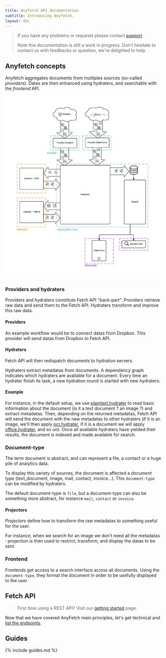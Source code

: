 ```yaml
---
title: Anyfetch API documentation
subtitle: Introducing Anyfetch.
layout: doc
---
```


> If you have any problems or requests please contact [support](mailto:support@anyfetch.com).
> 
> Note this documentation is still a work in progress. Don't hesitate to contact us with feedbacks or question, we're delighted to help.

Anyfetch concepts
----------------
Anyfetch aggregates documents from multiples sources (so-called *providers*). Datas are then enhanced using *hydraters*, and searchable with the *frontend* API.

![Anyfetch workflow](/images/workflow.png)

### Providers and hydraters

Providers and hydraters constitute Fetch API "back-part".
Providers retrieve raw data and send them to the Fetch API.
Hydraters transform and improve this raw data.

#### Providers
An example workflow would be to connect datas from Dropbox.
This provider will send datas from Dropbox to Fetch API.

#### Hydraters
Fetch API will then redispatch documents to hydration servers.

Hydraters extract metadatas from documents.
A dependency graph indicates which hydraters are available for a document.
Every time an hydrater finish its task, a new hydration round is started with new hydraters.

#### Example
For instance, in the default setup, we use [plaintext.hydrater](https://github.com/Papiel/plaintext.hydrater.anyfetch.com) to read basic information about the document (is it a text document ? an image ?) and extract metadatas. Then, depending on the returned metadatas, Fetch API will send the document with the new metadatas to other hydraters (if it is an image, we'll then apply [ocr.hydrater](https://github.com/Papiel/ocr.hydrater.anyfetch.com), if it is a document we will apply [office.hydrater](https://github.com/Papiel/office.hydrater.anyfetch.com), and so on).
Once all available hydraters have yielded their results, the document is indexed and made available for search.

### Document-type
The term document is abstract, and can represent a file, a contact or a huge pile of analytics data.

To display this variety of sources, the document is affected a *document type* (text_document, image, mail, contact, invoice...).
This `document-type` can be modified by hydraters.

The default document-type is `file`, but a document-type can also be something more abstract, for instance `mail`, `contact` or `invoice`.

#### Projectors

*Projectors* define how to transform the raw metadatas to something useful for the user.

For instance, when we search for an image we don't need all the metadatas : projection is then used to restrict, transform, and display the datas to be sent.

### Frontend
Frontends get access to a search interface across all documents.
Using the `document-type`, they format the document in order to be usefully displayed to the user.

Fetch API
--------------
> First time using a REST API? Visit our [getting started](/getting-started.html) page.

Now that we have covered AnyFetch main principles, let's get technical and [list the endpoints](/endpoints).

Guides
------
{% include guides.md %}

